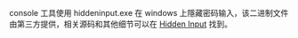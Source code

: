 console 工具使用 hiddeninput.exe 在 windows 上隱藏密码输入，该二进制文件由第三方提供，相关源码和其他细节可以在 [Hidden Input](https://github.com/Seldaek/hidden-input) 找到。
